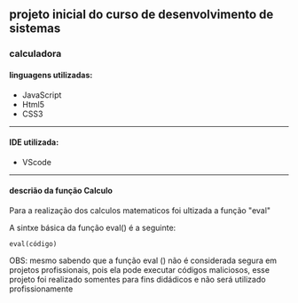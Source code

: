 ## projeto inicial do curso de desenvolvimento de sistemas 
### calculadora 

#### linguagens utilizadas:
- JavaScript
- Html5
- CSS3
---
#### IDE utilizada:
- VScode
- ---
#### descrião da função Calculo
Para a realização dos calculos matematicos foi ultizada a função "eval"

A sintxe básica da função eval() é a seguinte:
```
eval(código)

```
OBS: mesmo sabendo que a função eval () não é considerada segura em projetos profissionais, pois ela pode executar 
códigos maliciosos, esse projeto foi realizado somentes para fins didádicos e não será utilizado profissionamente
